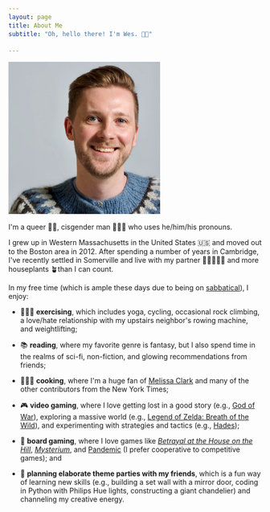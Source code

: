 ```yaml
---
layout: page
title: About Me
subtitle: "Oh, hello there! I'm Wes. 👋🏻"

---
```


<img src="/assets/img/headshot-sweater.webp" width="60%" class="center" alt="A white man with short hair that is parted on the side and a short beard. He has a blue icelandic sweater and a nose stud. He's smiling at the camera.">



I'm a queer 🏳️‍🌈, cisgender man 🧔🏼‍♂️  who uses he/him/his pronouns.

I grew up in Western Massachusetts in the United States 🇺🇸 and moved out to the Boston area in 2012. After spending a number of years in Cambridge, I've recently settled in Somerville and live with my partner 👨🏻‍🤝‍👨🏼 and more houseplants 🪴than I can count.

In my free time (which is ample these days due to being on [sabbatical](/sabbatical)), I enjoy:

* 🧘🏼‍♂️ **exercising**, which includes yoga, cycling, occasional rock climbing, a love/hate relationship with my upstairs neighbor's rowing machine, and weightlifting;

* 📚 **reading**, where my favorite genre is fantasy, but I also spend time in the realms of sci-fi, non-fiction, and glowing recommendations from friends;

* 👨🏼‍🍳 **cooking**, where I'm a huge fan of [Melissa Clark](https://www.melissaclark.net) and many of the other contributors from the New York Times;

* 🎮 **video gaming**, where I love getting lost in a good story (e.g., [God of War](https://www.playstation.com/en-us/games/god-of-war-ragnarok/)), exploring a massive world (e.g., [Legend of Zelda: Breath of the Wild](https://www.zelda.com/breath-of-the-wild/)), and experimenting with strategies and tactics (e.g., [Hades](https://www.supergiantgames.com/games/hades/));

* 🎲 **board gaming**, where I love games like _[Betrayal at the House on the Hill](https://www.avalonhill.com/en-us/product/avalon-hill-betrayal-at-house-on-the-hill-second-edition-cooperative-board-game-for-ages-12-and-up-for-3-6-players:8450F69A-05BE-4BB2-8146-EBCE86E4C868)_, _[Mysterium](https://www.libellud.com/en/our-games/mysterium/)_, and [Pandemic](https://www.zmangames.com/en/games/pandemic/) (I prefer cooperative to competitive games); and

* 🎉 **planning elaborate theme parties with my friends**, which is a fun way of learning new skills (e.g., building a set wall with a mirror door, coding in Python with Philips Hue lights, constructing a giant chandelier) and channeling my creative energy.